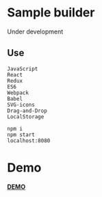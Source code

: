 # Sample builder
Under development

## Use
```
JavaScript
React
Redux
ES6
Webpack
Babel
SVG-icons
Drag-and-Drop
LocalStorage

```

```
npm i
npm start
localhost:8080

```
Demo
====

**[DEMO](https://orischenko.github.io/bldr/)**
